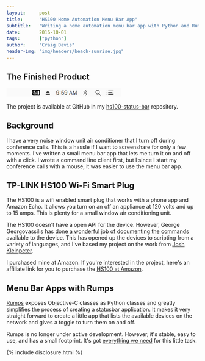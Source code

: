 ```yaml
---
layout:     post
title:      "HS100 Home Automation Menu Bar App"
subtitle:   "Writing a home automation menu bar app with Python and Rumps"
date:       2016-10-01
tags:       ["python"]
author:     "Craig Davis"
header-img: "img/headers/beach-sunrise.jpg"
---
```


## The Finished Product
![hs100 app](https://raw.githubusercontent.com/craig-davis/hs100-status-bar/master/docs/screenshot.png)

The project is available at GitHub in my [hs100-status-bar][github] repository.

## Background
I have a very noise window unit air conditioner that I turn off during conference calls. This is a hassle if I want to screenshare for only a few moments. I've written a small menu bar app that lets me turn it on and off with a click. I wrote a command line client first, but I since I start my conference calls with a mouse, it was easier to use the menu bar app.

## TP-LINK HS100 Wi-Fi Smart Plug
The HS100 is a wifi enabled smart plug that works with a phone app and Amazon Echo. It allows you turn on an off an appliance at 120 volts and up to 15 amps. This is plenty for a small window air conditioning unit.

The HS100 doesn't have a open API for the device. However, George Georgovassilis has [done a wonderful job of documenting the commands][reverse] available to the device. This has opened up the devices to scripting from a variety of languages, and I've based my project on the work from [Josh Kleinpeter][j05h].

I purchased mine at Amazon. If you're interested in the project, here's an affiliate link for you to purchase the [HS100 at Amazon][amazon].

## Menu Bar Apps with Rumps
[Rumps][rumps] exposes Objective-C classes as Python classes and greatly simplifies the process of creating a statusbar application. It makes it very straight forward to create a little app that lists the available devices on the network and gives a toggle to turn them on and off.

Rumps is no longer under active development. However, it's stable, easy to use, and has a small footprint. It's got [everything we need][rumps-examples] for this little task.

[reverse]: https://georgovassilis.blogspot.com/2016/05/controlling-tp-link-hs100-wi-fi-smart.html
[j05h]: https://github.com/j05h/hs100
[amazon]: http://amzn.to/2dzZsNu
[rumps]: https://github.com/jaredks/rumps
[rumps-examples]: https://github.com/jaredks/rumps/tree/master/examples
[github]: https://github.com/craig-davis/hs100-status-bar

{% include disclosure.html %}
